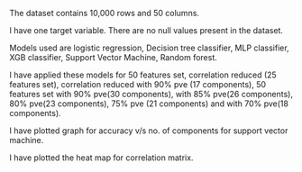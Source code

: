 The dataset contains 10,000 rows and 50 columns.

I have one target variable.
There are no null values present in the dataset.

Models used are logistic regression, Decision tree classifier, MLP classifier, XGB classifier, Support Vector Machine, Random forest.

I have applied these models for 50 features set, correlation reduced (25 features set), correlation reduced with 90% pve (17 components), 50 features set with 90% pve(30 components), with 85% pve(26 components), 80% pve(23 components), 75% pve (21 components) and with 70% pve(18 components).

I have plotted graph for accuracy v/s no. of components for support vector machine.

I have plotted the heat map for correlation matrix.
